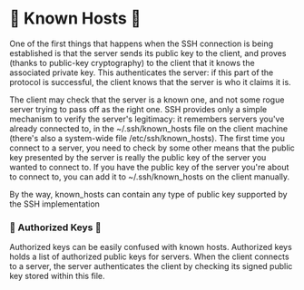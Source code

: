 # :two_men_holding_hands: Known Hosts :two_women_holding_hands:

One of the first things that happens when the SSH connection is being established is that the server sends its public key to the client, and proves (thanks to public-key cryptography) to the client that it knows the associated private key. This authenticates the server: if this part of the protocol is successful, the client knows that the server is who it claims it is.

The client may check that the server is a known one, and not some rogue server trying to pass off as the right one. SSH provides only a simple mechanism to verify the server's legitimacy: it remembers servers you've already connected to, in the ~/.ssh/known_hosts file on the client machine (there's also a system-wide file /etc/ssh/known_hosts). The first time you connect to a server, you need to check by some other means that the public key presented by the server is really the public key of the server you wanted to connect to. If you have the public key of the server you're about to connect to, you can add it to ~/.ssh/known_hosts on the client manually.

By the way, known_hosts can contain any type of public key supported by the SSH implementation

### :closed_lock_with_key: Authorized Keys :closed_lock_with_key: ###

Authorized keys can be easily confused with known hosts. Authorized keys holds a list of authorized public keys for servers. When the client connects to a server, the server authenticates the client by checking its signed public key stored within this file.

